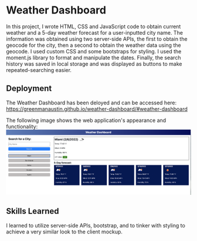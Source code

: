 # Weather Dashboard

In this project, I wrote HTML, CSS and JavaScript code to obtain current weather and a 5-day weather forecast for a user-inputted city name.  The information was obtained using two server-side APIs, the first to obtain the geocode for the city, then a second to obtain the weather data using the geocode.  I used custom CSS and some bootstraps for styling.  I used the moment.js library to format and manipulate the dates.  Finally, the search history was saved in local storage and was displayed as buttons to make repeated-searching easier.  


## Deployment

The Weather Dashboard has been deloyed and can be accessed here: 
<a href="https://greenmanaustin.github.io/weather-dashboard/#weather-dashboard" target="_blank">https://greenmanaustin.github.io/weather-dashboard/#weather-dashboard</a>



The following image shows the web application's appearance and functionality:
![Appearance and Functionality](./assets/images/site_appearance.png)

## Skills Learned

I learned to utilize server-side APIs, bootstrap, and to tinker with styling to achieve a very similar look to the client mockup.  


